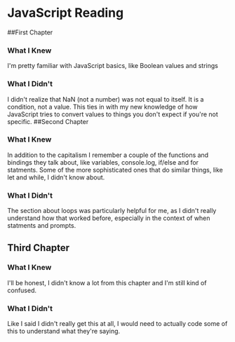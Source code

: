 # JavaScript Reading
##First Chapter
### What I Knew
I'm pretty familiar with JavaScript basics, like Boolean values and strings
### What I Didn't
I didn't realize that NaN (not a number) was not equal to itself. It is a condition, not a value. This ties in with my new knowledge of how JavaScript tries to convert values to things you don't expect if you're not specific.
##Second Chapter
### What I Knew
In addition to the capitalism I remember a couple of the functions and bindings they talk about, like variables, console.log, if/else and for statments. Some of the more sophisticated ones that do similar things, like let and while, I didn't know about.
### What I Didn't
The section about loops was particularly helpful for me, as I didn't really understand how that worked before, especially in the context of when statments and prompts.
## Third Chapter
### What I Knew
I'll be honest, I didn't know a lot from this chapter and I'm still kind of confused.
### What I Didn't
Like I said I didn't really get this at all, I would need to actually code some of this to understand what they're saying.
